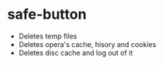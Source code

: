 # safe-button
- Deletes temp files
- Deletes opera's cache, hisory and cookies
- Deletes disc cache and log out of it
